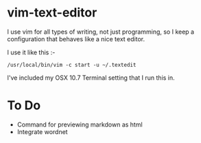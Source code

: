 vim-text-editor
===============

I use vim for all types of writing, not just programming, so I keep a configuration that behaves like a nice text editor.

I use it like this :-

```
/usr/local/bin/vim -c start -u ~/.textedit
```

I've included my OSX 10.7 Terminal setting that I run this in.

# To Do

 - Command for previewing markdown as html
 - Integrate wordnet

